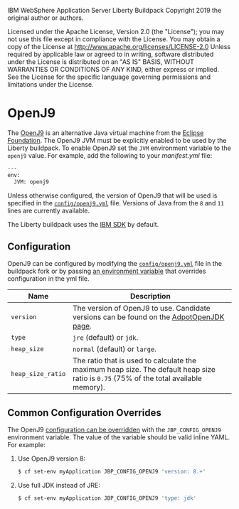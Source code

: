 
IBM WebSphere Application Server Liberty Buildpack
Copyright 2019 the original author or authors.

Licensed under the Apache License, Version 2.0 (the "License");
you may not use this file except in compliance with the License.
You may obtain a copy of the License at
     http://www.apache.org/licenses/LICENSE-2.0
Unless required by applicable law or agreed to in writing, software
distributed under the License is distributed on an "AS IS" BASIS,
WITHOUT WARRANTIES OR CONDITIONS OF ANY KIND, either express or implied.
See the License for the specific language governing permissions and
limitations under the License.

# OpenJ9
The [OpenJ9][] is an alternative Java virtual machine from the [Eclipse Foundation](https://eclipse.org). The OpenJ9 JVM must be explicitly enabled to be used by the Liberty buildpack. To enable OpenJ9 set the `JVM` environment variable to the `openj9` value. For example, add the following to your *manifest.yml* file:

```bash
---
env:
  JVM: openj9
```

Unless otherwise configured, the version of OpenJ9 that will be used is specified in the [`config/openj9.yml`][] file. Versions of Java from the `8` and `11` lines are currently available.

The Liberty buildpack uses the [IBM SDK](ibm-jdk.md) by default.

## Configuration

OpenJ9 can be configured by modifying the [`config/openj9.yml`][] file in the buildpack fork or by passing [an environment variable](configuration.md) that overrides configuration in the yml file.

| Name | Description
| ---- | -----------
| `version` | The version of OpenJ9 to use. Candidate versions can be found on the [AdpotOpenJDK page](https://adoptopenjdk.net/index.html?jvmVariant=openj9). |
| `type`  | `jre` (default) or `jdk`. |
| `heap_size` | `normal` (default) or `large`.   |
| `heap_size_ratio` | The ratio that is used to calculate the maximum heap size. The default heap size ratio is `0.75` (75% of the total available memory).

## Common Configuration Overrides

The OpenJ9 [configuration can be overridden](configuration.md) with the `JBP_CONFIG_OPENJ9` environment variable. The value of the variable should be valid inline YAML. For example:

1. Use OpenJ9 version 8:

   ```bash
   $ cf set-env myApplication JBP_CONFIG_OPENJ9 'version: 8.+'
   ```

1. Use full JDK instead of JRE:

   ```bash
   $ cf set-env myApplication JBP_CONFIG_OPENJ9 'type: jdk'
   ```

[`config/openj9.yml`]: ../config/openj9.yml
[OpenJ9]: https://www.eclipse.org/openj9/
[repositories]: util-repositories.md
